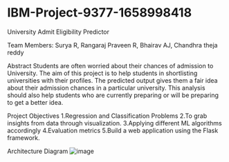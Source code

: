 # IBM-Project-9377-1658998418
University Admit Eligibility Predictor

Team Members: Surya R, Rangaraj Praveen R, Bhairav AJ, Chandhra theja reddy

Abstract
Students are often worried about their chances of admission to University. The aim of this project is to help students 
in shortlisting universities with their profiles. The predicted output gives them a fair idea about their admission 
chances in a particular university. This analysis should also help students who are currently preparing or will be 
preparing to get a better idea.

Project Objectives
 1.Regression and Classification Problems
 2.To grab insights from data through visualization.
 3.Applying different ML algorithms accordingly
 4.Evaluation metrics
 5.Build a web application using the Flask framework.
 
Architecture Diagram
![image](https://user-images.githubusercontent.com/100084196/192229837-3d0dbb23-164d-4f47-9ccf-8977fbec2c66.png)

